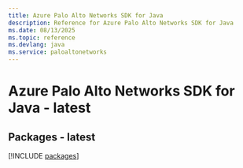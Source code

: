 ```yaml
---
title: Azure Palo Alto Networks SDK for Java
description: Reference for Azure Palo Alto Networks SDK for Java
ms.date: 08/13/2025
ms.topic: reference
ms.devlang: java
ms.service: paloaltonetworks
---
```

# Azure Palo Alto Networks SDK for Java - latest
## Packages - latest
[!INCLUDE [packages](palo-alto-networks-index.md)]
